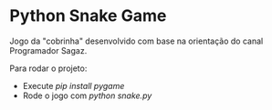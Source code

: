 # Python Snake Game
Jogo da "cobrinha" desenvolvido com base na orientação do canal Programador Sagaz.

Para rodar o projeto:
* Execute *pip install pygame*
* Rode o jogo com *python snake.py*
